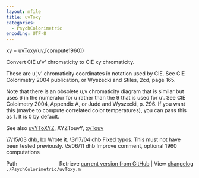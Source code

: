```yaml
---
layout: mfile
title: uvToxy
categories:
  - PsychColorimetric
encoding: UTF-8
---
```


xy = [uvToxy](/docs/uvToxy)(uv,[compute1960])

Convert CIE u'v' chromaticity to CIE xy chromaticity.

These are u',v' chromaticity coordinates in notation
used by CIE.  See CIE Colorimetry 2004 publication, or Wyszecki
and Stiles, 2cd, page 165.

Note that there is an obsolete u,v chromaticity diagram that is similar
but uses 6 in the numerator for u rather than the 9 that is used for u'.
See CIE Coloimetry 2004, Appendix A, or Judd and Wyszecki, p. 296. If
you want this (maybe to compute correlated color temperatures), you can
pass this as 1.  It is 0 by default.

See also [uvYToXYZ](/docs/uvYToXYZ), XYZTouvY, [xyTouv](/docs/xyTouv)

\7/15/03  dhb, bx  Wrote it.
\3/17/04  dhb      Fixed typos.  This must not have been tested previously.
\5/06/11  dhb      Improve comment, optional 1960 computations


<div class="code_header" style="text-align:right;">
  <span style="float:left;">Path&nbsp;&nbsp;</span> <span class="counter">Retrieve <a href=
  "https://raw.github.com/Psychtoolbox-3/Psychtoolbox-3/beta/./PsychColorimetric/uvToxy.m">current version from GitHub</a> | View <a href=
  "https://github.com/Psychtoolbox-3/Psychtoolbox-3/commits/beta/./PsychColorimetric/uvToxy.m">changelog</a></span>
</div>
<div class="code">
  <code>./PsychColorimetric/uvToxy.m</code>
</div>
